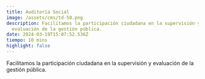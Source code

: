 ```yaml
---
title: Auditoría Social
image: /assets/cms/td-50.png
description: Facilitamos la participación ciudadana en la supervisión y
  evaluación de la gestión pública.
date: 2024-03-19T15:07:52.536Z
tiempo: 10 mins
highlight: false
---
```

<!--StartFragment-->

Facilitamos la participación ciudadana en la supervisión y evaluación de la gestión pública.

<!--EndFragment-->
